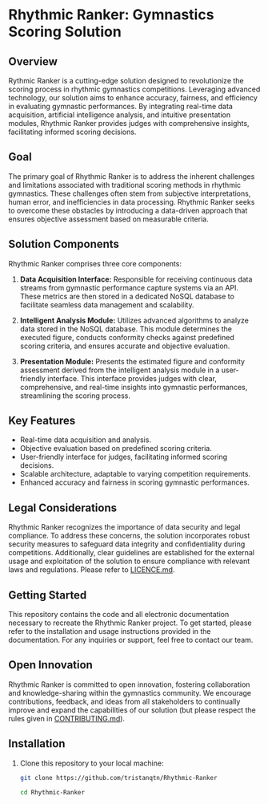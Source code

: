 # Rhythmic Ranker: Gymnastics Scoring Solution

## Overview

Rythmic Ranker is a cutting-edge solution designed to revolutionize the scoring process in rhythmic gymnastics competitions. Leveraging advanced technology, our solution aims to enhance accuracy, fairness, and efficiency in evaluating gymnastic performances. By integrating real-time data acquisition, artificial intelligence analysis, and intuitive presentation modules, Rhythmic Ranker provides judges with comprehensive insights, facilitating informed scoring decisions.

## Goal

The primary goal of Rhythmic Ranker is to address the inherent challenges and limitations associated with traditional scoring methods in rhythmic gymnastics. These challenges often stem from subjective interpretations, human error, and inefficiencies in data processing. Rhythmic Ranker seeks to overcome these obstacles by introducing a data-driven approach that ensures objective assessment based on measurable criteria.

## Solution Components

Rhythmic Ranker comprises three core components:

1. **Data Acquisition Interface:** Responsible for receiving continuous data streams from gymnastic performance capture systems via an API. These metrics are then stored in a dedicated NoSQL database to facilitate seamless data management and scalability.

2. **Intelligent Analysis Module:** Utilizes advanced algorithms to analyze data stored in the NoSQL database. This module determines the executed figure, conducts conformity checks against predefined scoring criteria, and ensures accurate and objective evaluation.

3. **Presentation Module:** Presents the estimated figure and conformity assessment derived from the intelligent analysis module in a user-friendly interface. This interface provides judges with clear, comprehensive, and real-time insights into gymnastic performances, streamlining the scoring process.

## Key Features

- Real-time data acquisition and analysis.
- Objective evaluation based on predefined scoring criteria.
- User-friendly interface for judges, facilitating informed scoring decisions.
- Scalable architecture, adaptable to varying competition requirements.
- Enhanced accuracy and fairness in scoring gymnastic performances.

## Legal Considerations

Rhythmic Ranker recognizes the importance of data security and legal compliance. To address these concerns, the solution incorporates robust security measures to safeguard data integrity and confidentiality during competitions. Additionally, clear guidelines are established for the external usage and exploitation of the solution to ensure compliance with relevant laws and regulations. Please refer to [LICENCE.md](./LICENCE.md).

## Getting Started

This repository contains the code and all electronic documentation necessary to recreate the Rhythmic Ranker project. To get started, please refer to the installation and usage instructions provided in the documentation. For any inquiries or support, feel free to contact our team.

## Open Innovation

Rhythmic Ranker is committed to open innovation, fostering collaboration and knowledge-sharing within the gymnastics community. We encourage contributions, feedback, and ideas from all stakeholders to continually improve and expand the capabilities of our solution (but please respect the rules given in [CONTRIBUTING.md](./CONTRIBUTING.md)).

## Installation

1. Clone this repository to your local machine:

   ```bash
   git clone https://github.com/tristanqtn/Rhythmic-Ranker
   ```

   ```bash
   cd Rhythmic-Ranker
   ```
